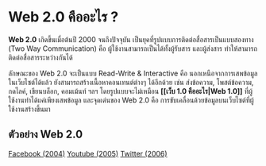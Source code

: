 # Web 2.0 คืออะไร ?

**Web 2.0** เกิดขึ้นเมื่อต้นปี 2000 จนถึงปัจจุบัน เป็นยุคที่รูปแบบการติดต่อสื่อสารเป็นแบบสองทาง (Two Way Communication) คือ ผู้ใช้งานสามารถเป็นได้ทั้งผู้รับสาร และผู้ส่งสาร ทำให้สามารถติดต่อสื่อสารระหว่างกันได้

ลักษณะของ Web 2.0 จะเป็นแบบ Read-Write & Interactive คือ นอกเหนือจากการเสพข้อมูลในเว็บไซต์ได้แล้ว ยังสามารถสร้างเนื้อหาคอนเทนต์ต่างๆ ได้อีกด้วย เช่น ส่งข้อความ, โพสต์ข้อความ, กดไลค์,  เขียนบล็อก, คอมเม้นท์  ฯลฯ โดยรูปแบบจะไม่เหมือน **[[เว็บ 1.0 คืออะไร|Web 1.0]]** ที่ผู้ใช้งานทำได้แค่เพียงเสพข้อมูล และจุดเด่นของ Web 2.0 คือ การขับเคลื่อนด้วยข้อมูลบนเว็บไซต์ที่ผู้ใช้งานสร้างขึ้นมา

## ตัวอย่าง Web 2.0
[Facebook (2004)](https://www.facebook.com/)
[Youtube (2005)](https://www.youtube.com/)
[Twitter (2006)](https://twitter.com/)